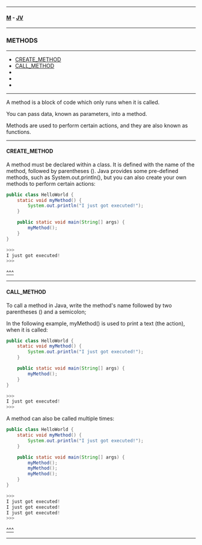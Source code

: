 
---

#### [M](https://github.com/ttltrk/TTT/blob/master/menu.md) - [JV](https://github.com/ttltrk/TTT/tree/master/JV/JV.md)

---

### METHODS

---

* [CREATE_METHOD](#CREATE_METHOD)
* [CALL_METHOD](#CALL_METHOD)
* [](#)
* [](#)
* [](#)

---

A method is a block of code which only runs when it is called.

You can pass data, known as parameters, into a method.

Methods are used to perform certain actions, and they are also known as functions.

---

#### CREATE_METHOD

A method must be declared within a class. It is defined with the name of the method, followed by parentheses (). Java provides some pre-defined methods, such as System.out.println(), but you can also create your own methods to perform certain actions:

```java
public class HelloWorld {
    static void myMethod() {
        System.out.println("I just got executed!");
    }

    public static void main(String[] args) {
        myMethod();
    }
}

>>>
I just got executed!
>>>
```

[^^^](#METHODS)

---

#### CALL_METHOD

To call a method in Java, write the method's name followed by two parentheses () and a semicolon;

In the following example, myMethod() is used to print a text (the action), when it is called:

```java
public class HelloWorld {
    static void myMethod() {
        System.out.println("I just got executed!");
    }

    public static void main(String[] args) {
        myMethod();
    }
}

>>>
I just got executed!
>>>
```

A method can also be called multiple times:

```java
public class HelloWorld {
    static void myMethod() {
        System.out.println("I just got executed!");
    }

    public static void main(String[] args) {
        myMethod();
        myMethod();
        myMethod();
    }
}

>>>
I just got executed!
I just got executed!
I just got executed!
>>>
```

[^^^](#METHODS)

---
